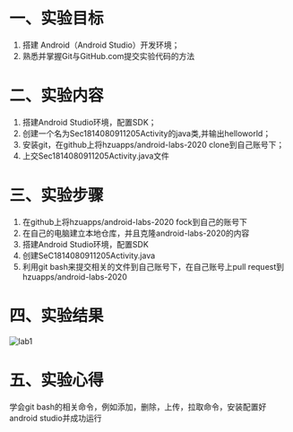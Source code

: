 # 一、实验目标
1. 搭建 Android（Android Studio）开发环境；
2. 熟悉并掌握Git与GitHub.com提交实验代码的方法 

# 二、实验内容
1. 搭建Android Studio环境，配置SDK；
2. 创建一个名为Sec1814080911205Activity的java类,并输出helloworld；
3. 安装git，在github上将hzuapps/android-labs-2020 clone到自己账号下；
4. 上交Sec1814080911205Activity.java文件

# 三、实验步骤
1. 在github上将hzuapps/android-labs-2020 fock到自己的账号下
2. 在自己的电脑建立本地仓库，并且克隆android-labs-2020的内容
3. 搭建Android Studio环境，配置SDK
4. 创建SeC1814080911205Activity.java
5. 利用git bash来提交相关的文件到自己账号下，在自己账号上pull request到hzuapps/android-labs-2020

# 四、实验结果
![lab1](https://github.com/wuuuxj/android-labs-2020/tree/master/students/sec1814080911205/lab1.jpg)

# 五、实验心得
学会git bash的相关命令，例如添加，删除，上传，拉取命令，安装配置好android studio并成功运行
